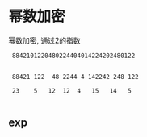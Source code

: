 # 幂数加密

幂数加密, 通过2的指数
```
 8842101220480224404014224202480122
 
 
 88421 122  48 2244 4 142242 248 122
 
 23    5   12  12  4   15   14   5
 
 ```
 
 
## exp

```

```
